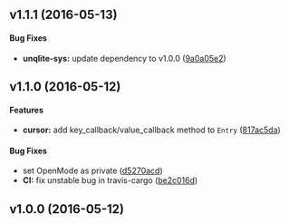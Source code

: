 <a name="v1.1.1"></a>
## v1.1.1 (2016-05-13)


#### Bug Fixes

* **unqlite-sys:**  update dependency to v1.0.0 ([9a0a05e2](9a0a05e2))



<a name="v1.1.0"></a>
## v1.1.0 (2016-05-12)


#### Features

* **cursor:**  add key_callback/value_callback method to `Entry` ([817ac5da](817ac5da))

#### Bug Fixes

*   set OpenMode as private ([d5270acd](d5270acd))
* **CI:**  fix unstable bug in travis-cargo ([be2c016d](be2c016d))



<a name="v1.0.0"></a>
## v1.0.0 (2016-05-12)





